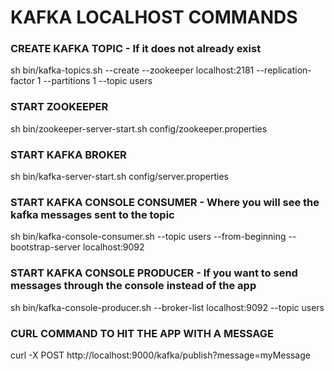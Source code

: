 # KAFKA LOCALHOST COMMANDS

### CREATE KAFKA TOPIC - If it does not already exist
sh bin/kafka-topics.sh --create --zookeeper localhost:2181 --replication-factor 1 
--partitions 1 --topic users

### START ZOOKEEPER
sh bin/zookeeper-server-start.sh config/zookeeper.properties

### START KAFKA BROKER
sh bin/kafka-server-start.sh config/server.properties

### START KAFKA CONSOLE CONSUMER - Where you will see the kafka messages sent to the topic
sh bin/kafka-console-consumer.sh --topic users --from-beginning --bootstrap-server localhost:9092

### START KAFKA CONSOLE PRODUCER - If you want to send messages through the console instead of the app
sh bin/kafka-console-producer.sh --broker-list localhost:9092 --topic users

### CURL COMMAND TO HIT THE APP WITH A MESSAGE
curl -X POST http://localhost:9000/kafka/publish?message=myMessage
